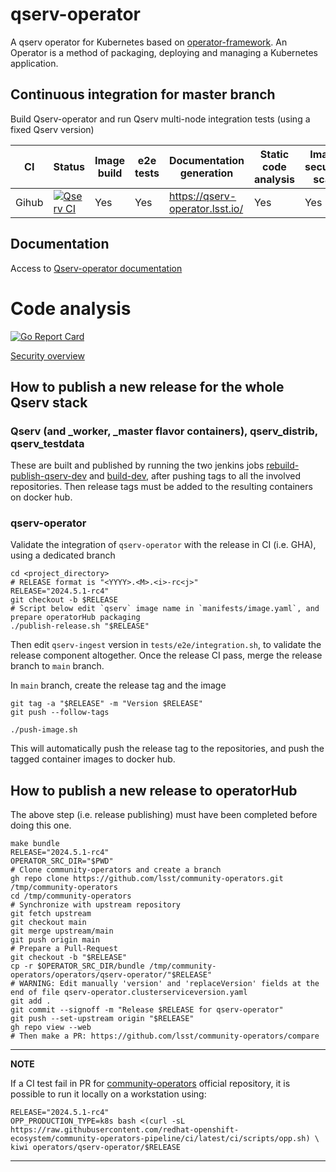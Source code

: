 # qserv-operator

A qserv operator for Kubernetes based on [operator-framework](https://github.com/operator-framework). An Operator is a method of packaging, deploying and managing a Kubernetes application.

## Continuous integration for master branch

Build Qserv-operator and run Qserv multi-node integration tests (using a fixed Qserv version)

| CI       | Status                                                                                                                                                           | Image build  | e2e tests | Documentation generation        | Static code analysis  | Image security scan |
|----------|------------------------------------------------------------------------------------------------------------------------------------------------------------------|--------------|-----------|---------------------------------|-----------------------|---------------------|
| Gihub    | [![Qserv CI](https://github.com/lsst/qserv-operator/workflows/CI/badge.svg?branch=main)](https://github.com/lsst/qserv-operator/actions?query=workflow%3A"CI") | Yes          | Yes        | https://qserv-operator.lsst.io/ | Yes                   | Yes                 |

## Documentation

Access to [Qserv-operator documentation](https://qserv-operator.lsst.io/)

# Code analysis

[![Go Report Card](https://goreportcard.com/badge/github.com/xrootd/xrootd-k8s-operator)](https://goreportcard.com/report/github.com/xrootd/xrootd-k8s-operator)

[Security overview](https://github.com/lsst/qserv-operator/security)

## How to publish a new release for the whole Qserv stack

### Qserv (and _worker, _master flavor containers), qserv_distrib, qserv_testdata

These are built and published by running the two jenkins jobs  [rebuild-publish-qserv-dev](https://ci.lsst.codes/blue/organizations/jenkins/dax%2Frelease%2Frebuild_publish_qserv-dev/activity) and [build-dev](https://ci.lsst.codes/blue/organizations/jenkins/dax%2Fdocker%2Fbuild-dev/activity), after pushing tags to all the involved repositories. Then release tags must be added to the resulting containers on docker hub.

### qserv-operator

Validate the integration of `qserv-operator` with the release in CI (i.e. GHA), using a dedicated branch

```
cd <project_directory>
# RELEASE format is "<YYYY>.<M>.<i>-rc<j>"
RELEASE="2024.5.1-rc4"
git checkout -b $RELEASE
# Script below edit `qserv` image name in `manifests/image.yaml`, and prepare operatorHub packaging
./publish-release.sh "$RELEASE"
```

Then edit `qserv-ingest` version in `tests/e2e/integration.sh`, to validate the release component altogether.
Once the release CI pass, merge the release branch to `main` branch.

In `main` branch, create the release tag and the image
```
git tag -a "$RELEASE" -m "Version $RELEASE"
git push --follow-tags

./push-image.sh
```

This will automatically push the release tag to the repositories, and push the tagged container images to docker hub.

## How to publish a new release to operatorHub

The above step (i.e. release publishing) must have been completed before doing this one.

```
make bundle
RELEASE="2024.5.1-rc4"
OPERATOR_SRC_DIR="$PWD"
# Clone community-operators and create a branch
gh repo clone https://github.com/lsst/community-operators.git /tmp/community-operators
cd /tmp/community-operators
# Synchronize with upstream repository
git fetch upstream
git checkout main
git merge upstream/main
git push origin main
# Prepare a Pull-Request
git checkout -b "$RELEASE"
cp -r $OPERATOR_SRC_DIR/bundle /tmp/community-operators/operators/qserv-operator/"$RELEASE"
# WARNING: Edit manually 'version' and 'replaceVersion' fields at the end of file qserv-operator.clusterserviceversion.yaml
git add .
git commit --signoff -m "Release $RELEASE for qserv-operator"
git push --set-upstream origin "$RELEASE"
gh repo view --web
# Then make a PR: https://github.com/lsst/community-operators/compare
```
---
**NOTE**

If a CI test fail in PR for [community-operators](https://github.com/k8s-operatorhub/community-operators) official repository, it is possible to run it locally on a workstation using:
```
RELEASE="2024.5.1-rc4"
OPP_PRODUCTION_TYPE=k8s bash <(curl -sL https://raw.githubusercontent.com/redhat-openshift-ecosystem/community-operators-pipeline/ci/latest/ci/scripts/opp.sh) \
kiwi operators/qserv-operator/$RELEASE
```
---
